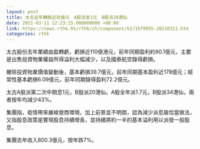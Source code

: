 ```yaml
---
layout: post
title: 太古去年轉蝕近百億元　A股派息1元　B股派20港仙
date: 2021-03-11 12:23:15.000000000 +08:00
link: https://news.rthk.hk/rthk/ch/component/k2/1579955-20210311.htm
categories: rthk
---
```


太古股份去年業績由盈轉虧，虧損近110億港元，前年同期盈利約90.1億元，主要是出售投資物業權益所得溢利大幅減少，以及國泰航空錄得虧損。

撇除投資物業價值變動後，基本虧損39.7億元，前年同期基本盈利近178億元；經常性基本虧損6.09億元，前年同期錄得盈利72.2億元。

太古A股派第二次中期息1元，B股派20港仙。A股全年派1.7元，B股派34港仙，兩者按年均減少43%。

集團指，疫情帶來嚴峻營商環境，加上前景並不明朗，認為減少派息屬恰當做法，又指股息政策是實現股息持續增長，並持續將約一半的基本溢利用以派發一般股息。

集團去年收入800.3億元，按年跌7%。
